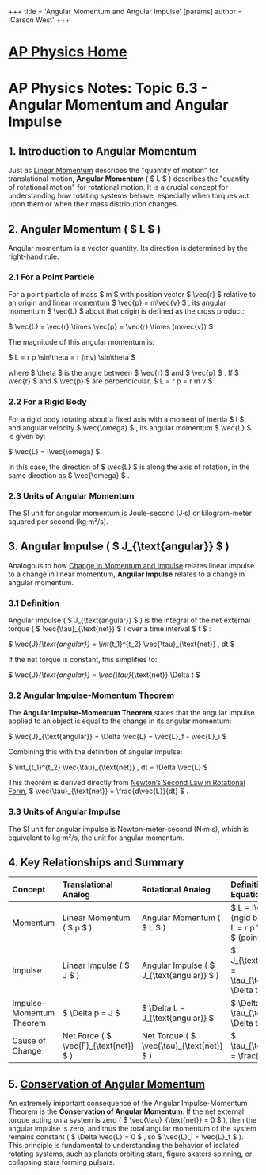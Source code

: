 +++
 title = 'Angular Momentum and Angular Impulse'
[params]
	author = 'Carson West'
+++
# [AP Physics Home](./../ap-physics-home/)
# AP Physics Notes: Topic 6.3 - Angular Momentum and Angular Impulse

## 1. Introduction to Angular Momentum

Just as [Linear Momentum](./../linear-momentum/) describes the "quantity of motion" for translational motion, **Angular Momentum** ( $ L $ ) describes the "quantity of rotational motion" for rotational motion. It is a crucial concept for understanding how rotating systems behave, especially when torques act upon them or when their mass distribution changes.

## 2. Angular Momentum ( $ L $ )

Angular momentum is a vector quantity. Its direction is determined by the right-hand rule.

### 2.1 For a Point Particle

For a point particle of mass  $ m $  with position vector  $ \vec{r} $  relative to an origin and linear momentum  $ \vec{p} = m\vec{v} $ , its angular momentum  $ \vec{L} $  about that origin is defined as the cross product:

 $ 
\vec{L} = \vec{r} \times \vec{p} = \vec{r} \times (m\vec{v})
 $ 

The magnitude of this angular momentum is:

 $ 
L = r p \sin\theta = r (mv) \sin\theta
 $ 

where  $ \theta $  is the angle between  $ \vec{r} $  and  $ \vec{p} $ . If  $ \vec{r} $  and  $ \vec{p} $  are perpendicular,  $ L = r p = r m v $ .

### 2.2 For a Rigid Body

For a rigid body rotating about a fixed axis with a moment of inertia  $ I $  and angular velocity  $ \vec{\omega} $ , its angular momentum  $ \vec{L} $  is given by:

 $ 
\vec{L} = I\vec{\omega}
 $ 

In this case, the direction of  $ \vec{L} $  is along the axis of rotation, in the same direction as  $ \vec{\omega} $ .

### 2.3 Units of Angular Momentum

The SI unit for angular momentum is Joule-second (J·s) or kilogram-meter squared per second (kg·m²/s).

## 3. Angular Impulse ( $ J_{\text{angular}} $ )

Analogous to how [Change in Momentum and Impulse](./../change-in-momentum-and-impulse/) relates linear impulse to a change in linear momentum, **Angular Impulse** relates to a change in angular momentum.

### 3.1 Definition

Angular impulse ( $ J_{\text{angular}} $ ) is the integral of the net external torque ( $ \vec{\tau}_{\text{net}} $ ) over a time interval  $ t $ :

 $ 
\vec{J}_{\text{angular}} = \int_{t_1}^{t_2} \vec{\tau}_{\text{net}} \, dt
 $ 

If the net torque is constant, this simplifies to:

 $ 
\vec{J}_{\text{angular}} = \vec{\tau}_{\text{net}} \Delta t
 $ 

### 3.2 Angular Impulse-Momentum Theorem

The **Angular Impulse-Momentum Theorem** states that the angular impulse applied to an object is equal to the change in its angular momentum:

 $ 
\vec{J}_{\text{angular}} = \Delta \vec{L} = \vec{L}_f - \vec{L}_i
 $ 

Combining this with the definition of angular impulse:

 $ 
\int_{t_1}^{t_2} \vec{\tau}_{\text{net}} \, dt = \Delta \vec{L}
 $ 

This theorem is derived directly from [Newton’s Second Law in Rotational Form](./../newton’s-second-law-in-rotational-form/),  $ \vec{\tau}_{\text{net}} = \frac{d\vec{L}}{dt} $ .

### 3.3 Units of Angular Impulse

The SI unit for angular impulse is Newton-meter-second (N·m·s), which is equivalent to kg·m²/s, the unit for angular momentum.

## 4. Key Relationships and Summary

| Concept         | Translational Analog | Rotational Analog     | Definition / Equation                                       |
| :-------------- | :------------------- | :-------------------- | :---------------------------------------------------------- |
| Momentum        | Linear Momentum ( $ p $ ) | Angular Momentum ( $ L $ ) |  $ L = I\omega $  (rigid body) or  $ L = r p \sin\theta $  (point) |
| Impulse         | Linear Impulse ( $ J $ )   | Angular Impulse ( $ J_{\text{angular}} $ ) |  $ J_{\text{angular}} = \tau_{\text{net}} \Delta t $             |
| Impulse-Momentum Theorem |  $ \Delta p = J $        |  $ \Delta L = J_{\text{angular}} $  |  $ \Delta L = \tau_{\text{net}} \Delta t $                     |
| Cause of Change | Net Force ( $ \vec{F}_{\text{net}} $ ) | Net Torque ( $ \vec{\tau}_{\text{net}} $ ) |  $ \tau_{\text{net}} = \frac{dL}{dt} $                        |

## 5. [Conservation of Angular Momentum](./../conservation-of-angular-momentum/)

An extremely important consequence of the Angular Impulse-Momentum Theorem is the **Conservation of Angular Momentum**. If the net external torque acting on a system is zero ( $ \vec{\tau}_{\text{net}} = 0 $ ), then the angular impulse is zero, and thus the total angular momentum of the system remains constant ( $ \Delta \vec{L} = 0 $ , so  $ \vec{L}_i = \vec{L}_f $ ). This principle is fundamental to understanding the behavior of isolated rotating systems, such as planets orbiting stars, figure skaters spinning, or collapsing stars forming pulsars.